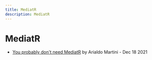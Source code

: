 ```yaml
---
title: MediatR
description: MediatR
---
```


# MediatR

- [You probably don't need MediatR](https://arialdomartini.github.io/mediatr) by Arialdo Martini - Dec 18 2021
